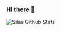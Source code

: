 ### Hi there 👋

<!--
**SilasKenneth/SilasKenneth** is a ✨ _special_ ✨ repository because its `README.md` (this file) appears on your GitHub profile.

Here are some ideas to get you started:

- 🔭 I’m currently working on ...
- 🌱 I’m currently learning ...
- 👯 I’m looking to collaborate on ...
- 🤔 I’m looking for help with ...
- 💬 Ask me about ...
- 📫 How to reach me: ...
- 😄 Pronouns: ...
- ⚡ Fun fact: ...
-->


![Silas Github Stats](https://github-readme-stats.vercel.app/api?username=silaskenneth&count_private=true&show_icons=true&theme=dracula)
